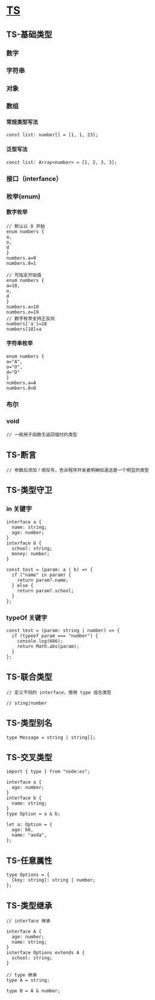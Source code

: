 # [TS](./前端学点啥-TS疑难点总结.md)

## TS-基础类型

### 数字

### 字符串

### 对象

### 数组

#### 常规类型写法

```tsx
const list: number[] = [1, 1, 23];
```

#### 泛型写法

```tsx
const list: Array<number> = [1, 2, 3, 3];
```

### 接口（interfance）

### 枚举(enum)

#### 数字枚举

```tsx
// 默认以 0 开始
enum numbers {
a,
o,
d
}
numbers.a=0
numbers.0=1

// 可指定开始值
enum numbers {
a=18,
o,
d
}
numbers.a=18
numbers.o=19
// 数字枚举支持正反向
numbers['a']=18
numbers[18]=a
```

#### 字符串枚举

```tsx
enum numbers {
a="A",
o="O",
d="D"
}
numbers.a=A
numbers.0=O
```

### 布尔

### void

```tsx
// 一般用于函数无返回值时的类型
```

## TS-断言

```tsx
// 参数后添加！感叹号，告诉程序开发者明确知道这是一个明显的类型
```

## TS-类型守卫

### in 关键字

```tsx
interface a {
  name: string;
  age: number;
}
interface b {
  school: string;
  money: number;
}

const test = (param: a | b) => {
  if ("name" in param) {
    return param?.name;
  } else {
    return param?.school;
  }
};
```

### typeOf 关键字

```tsx
const test = (param: string | number) => {
  if (typeof param === "number") {
    console.log(666);
    return Math.abs(param);
  }
};
```

## TS-联合类型

```tsx
// 定义不同的 interface，使用 type 组合类型

// sting|number
```

## TS-类型别名

```tsx
type Message = string | string[];
```

## TS-交叉类型

```tsx
import { type } from "node:os";

interface a {
  age: number;
}
interface b {
  name: string;
}
type Option = a & b;

let a: Option = {
  age: 66,
  name: "aoda",
};
```

## TS-任意属性

```tsx
type Options = {
  [key: string]: string | number;
};
```

## TS-类型继承

```tsx
// interface 继承

interface A {
  age: number;
  name: string;
}
interface Options extends A {
  school: string;
}

// type 继承
type A = string;

type B = A & number;
```
